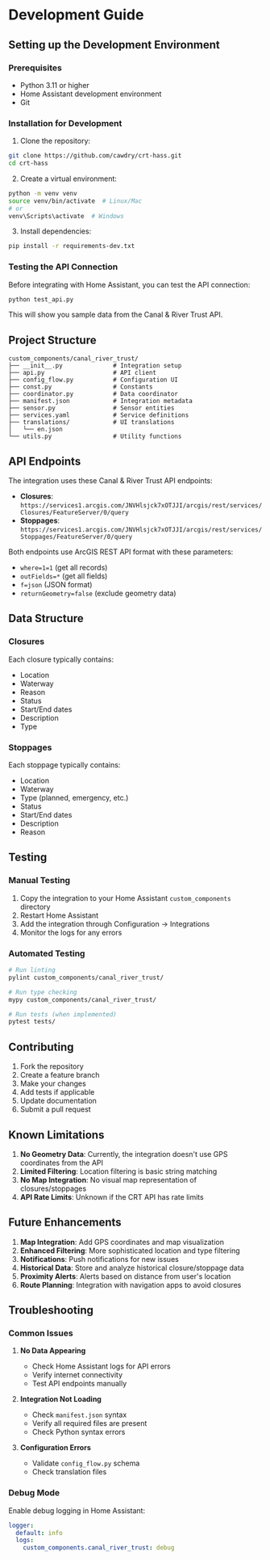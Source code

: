 # Development Guide

## Setting up the Development Environment

### Prerequisites
- Python 3.11 or higher
- Home Assistant development environment
- Git

### Installation for Development

1. Clone the repository:
```bash
git clone https://github.com/cawdry/crt-hass.git
cd crt-hass
```

2. Create a virtual environment:
```bash
python -m venv venv
source venv/bin/activate  # Linux/Mac
# or
venv\Scripts\activate  # Windows
```

3. Install dependencies:
```bash
pip install -r requirements-dev.txt
```

### Testing the API Connection

Before integrating with Home Assistant, you can test the API connection:

```bash
python test_api.py
```

This will show you sample data from the Canal & River Trust API.

## Project Structure

```
custom_components/canal_river_trust/
├── __init__.py              # Integration setup
├── api.py                   # API client
├── config_flow.py           # Configuration UI
├── const.py                 # Constants
├── coordinator.py           # Data coordinator
├── manifest.json            # Integration metadata
├── sensor.py                # Sensor entities
├── services.yaml            # Service definitions
├── translations/            # UI translations
│   └── en.json
└── utils.py                 # Utility functions
```

## API Endpoints

The integration uses these Canal & River Trust API endpoints:

- **Closures**: `https://services1.arcgis.com/JNVHlsjck7xOTJJI/arcgis/rest/services/Closures/FeatureServer/0/query`
- **Stoppages**: `https://services1.arcgis.com/JNVHlsjck7xOTJJI/arcgis/rest/services/Stoppages/FeatureServer/0/query`

Both endpoints use ArcGIS REST API format with these parameters:
- `where=1=1` (get all records)
- `outFields=*` (get all fields)
- `f=json` (JSON format)
- `returnGeometry=false` (exclude geometry data)

## Data Structure

### Closures
Each closure typically contains:
- Location
- Waterway
- Reason
- Status
- Start/End dates
- Description
- Type

### Stoppages
Each stoppage typically contains:
- Location
- Waterway
- Type (planned, emergency, etc.)
- Status
- Start/End dates
- Description
- Reason

## Testing

### Manual Testing
1. Copy the integration to your Home Assistant `custom_components` directory
2. Restart Home Assistant
3. Add the integration through Configuration → Integrations
4. Monitor the logs for any errors

### Automated Testing
```bash
# Run linting
pylint custom_components/canal_river_trust/

# Run type checking
mypy custom_components/canal_river_trust/

# Run tests (when implemented)
pytest tests/
```

## Contributing

1. Fork the repository
2. Create a feature branch
3. Make your changes
4. Add tests if applicable
5. Update documentation
6. Submit a pull request

## Known Limitations

1. **No Geometry Data**: Currently, the integration doesn't use GPS coordinates from the API
2. **Limited Filtering**: Location filtering is basic string matching
3. **No Map Integration**: No visual map representation of closures/stoppages
4. **API Rate Limits**: Unknown if the CRT API has rate limits

## Future Enhancements

1. **Map Integration**: Add GPS coordinates and map visualization
2. **Enhanced Filtering**: More sophisticated location and type filtering
3. **Notifications**: Push notifications for new issues
4. **Historical Data**: Store and analyze historical closure/stoppage data
5. **Proximity Alerts**: Alerts based on distance from user's location
6. **Route Planning**: Integration with navigation apps to avoid closures

## Troubleshooting

### Common Issues

1. **No Data Appearing**
   - Check Home Assistant logs for API errors
   - Verify internet connectivity
   - Test API endpoints manually

2. **Integration Not Loading**
   - Check `manifest.json` syntax
   - Verify all required files are present
   - Check Python syntax errors

3. **Configuration Errors**
   - Validate `config_flow.py` schema
   - Check translation files

### Debug Mode

Enable debug logging in Home Assistant:

```yaml
logger:
  default: info
  logs:
    custom_components.canal_river_trust: debug
```
